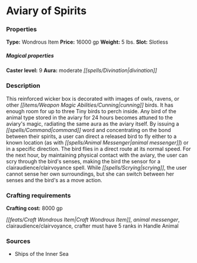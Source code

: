 ﻿---
Title: "Aviary of Spirits"
Type: "Wondrous Item"
Price: "16000 gp"
Weight: "5 lbs."
Slot: "Slotless"
Caster level: "9"
Aura: "moderate divination"
Description: |
  "This reinforced wicker box is decorated with images of owls, ravens, or other cunning birds. It has enough room for up to three Tiny birds to perch inside. Any bird of the animal type stored in the aviary for 24 hours becomes attuned to the aviary's magic, radiating the same aura as the aviary itself. By issuing a command word and concentrating on the bond between their spirits, a user can direct a released bird to fly either to a known location (as with _animal messenger_) or in a specific direction. The bird flies in a direct route at its normal speed. For the next hour, by maintaining physical contact with the aviary, the user can scry through the bird's senses, making the bird the sensor for a _clairaudience/clairvoyance_ spell. While scrying, the user cannot sense her own surroundings, but she can switch between her senses and the bird's as a move action."
Crafting cost: "8000 gp"
Sources: "['Ships of the Inner Sea']"
---

# Aviary of Spirits

### Properties

**Type:** Wondrous Item **Price:** 16000 gp **Weight:** 5 lbs. **Slot:** Slotless

##### Magical properties

**Caster level:** 9 **Aura:** moderate _[[spells/Divination|divination]]_

### Description

This reinforced wicker box is decorated with images of owls, ravens, or other _[[items/Weapon Magic Abilities/Cunning|cunning]]_ birds. It has enough room for up to three Tiny birds to perch inside. Any bird of the animal type stored in the aviary for 24 hours becomes attuned to the aviary's magic, radiating the same aura as the aviary itself. By issuing a _[[spells/Command|command]]_ word and concentrating on the bond between their spirits, a user can direct a released bird to fly either to a known location (as with _[[spells/Animal Messenger|animal messenger]]_) or in a specific direction. The bird flies in a direct route at its normal speed. For the next hour, by maintaining physical contact with the aviary, the user can scry through the bird's senses, making the bird the sensor for a clairaudience/clairvoyance spell. While _[[spells/Scrying|scrying]]_, the user cannot sense her own surroundings, but she can switch between her senses and the bird's as a move action.

### Crafting requirements

**Crafting cost:** 8000 gp

_[[feats/Craft Wondrous Item|Craft Wondrous Item]]_, _animal messenger_, clairaudience/clairvoyance, crafter must have 5 ranks in Handle Animal

### Sources

* Ships of the Inner Sea